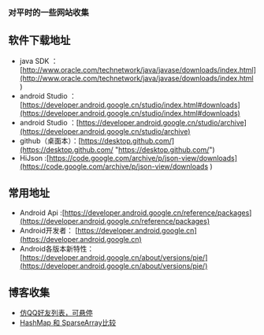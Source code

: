 ### 对平时的一些网站收集

## 软件下载地址

* java SDK ：[http://www.oracle.com/technetwork/java/javase/downloads/index.html](http://www.oracle.com/technetwork/java/javase/downloads/index.html )
* android Studio ：[https://developer.android.google.cn/studio/index.html#downloads](https://developer.android.google.cn/studio/index.html#downloads)
* android Studio ：[https://developer.android.google.cn/studio/archive](https://developer.android.google.cn/studio/archive)
* github（桌面本）：[https://desktop.github.com/](https://desktop.github.com/ "https://desktop.github.com/")
* HiJson :[https://code.google.com/archive/p/json-view/downloads](https://code.google.com/archive/p/json-view/downloads )

## 常用地址

* Android Api :[https://developer.android.google.cn/reference/packages](https://developer.android.google.cn/reference/packages)
* Android开发者： [https://developer.android.google.cn](https://developer.android.google.cn)
* Android各版本新特性： [https://developer.android.google.cn/about/versions/pie/](https://developer.android.google.cn/about/versions/pie/)


## 博客收集

* [仿QQ好友列表，可悬停](http://blog.csdn.net/shichaosong/article/details/26246655)
* [HashMap 和 SparseArray比较](http://blog.csdn.net/sd19871122/article/details/49679435)



